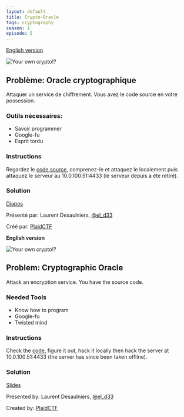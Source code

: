 ```yaml
---
layout: default
title: Crypto-Oracle
tags: cryptography
season: 1
episode: 5
---
```


[English version](#english)

![Your own crypto!?](http://i.imgur.com/eF7HvTk.png)

## Problème: Oracle cryptographique

Attaquer un service de chiffrement. Vous avez le code source en votre possession.

### Outils nécessaires:

* Savoir programmer
* Google-fu
* Esprit tordu

### Instructions

Regardez le [code source](http://bit.ly/145E7DJ), comprenez-le et attaquez le
localement puis attaquez le serveur au 10.0.100.51:4433 (le serveur depuis a éte retiré).

### Solution

[Diapos](https://docs.google.com/presentation/d/1VoDl4iciX1dLlxu2riR2n2IV3gmrr9mpsXZf9gNJxt4/)

Présenté par: Laurent Desaulniers, [@el_d33](https://twitter.com/el_d33)

Créé par: [PlaidCTF](https://twitter.com/PlaidCTF)


<a id="english"></a>
**English version**

![Your own crypto!?](http://i.imgur.com/eF7HvTk.png)

## Problem: Cryptographic Oracle

Attack an encryption service. You have the source code.

### Needed Tools

* Know how to program
* Google-fu
* Twisted mind

### Instructions

Check the [code](http://bit.ly/145E7DJ), figure it out, hack it locally then hack the server at 10.0.100.51:4433 (the server has since been taken offline).

### Solution

[Slides](https://docs.google.com/presentation/d/1VoDl4iciX1dLlxu2riR2n2IV3gmrr9mpsXZf9gNJxt4/)

Presented by: Laurent Desaulniers, [@el_d33](https://twitter.com/el_d33)

Created by: [PlaidCTF](https://twitter.com/PlaidCTF)
